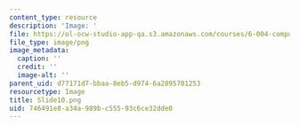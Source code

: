 ```yaml
---
content_type: resource
description: 'Image: '
file: https://ol-ocw-studio-app-qa.s3.amazonaws.com/courses/6-004-computation-structures-spring-2017/746491e8a34a989bc55593c6ce32dde0_Slide10.png
file_type: image/png
image_metadata:
  caption: ''
  credit: ''
  image-alt: ''
parent_uid: d77171d7-bbaa-8eb5-d974-6a2895701253
resourcetype: Image
title: Slide10.png
uid: 746491e8-a34a-989b-c555-93c6ce32dde0
---
```

